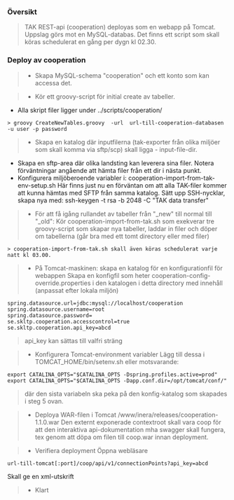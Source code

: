 ### Översikt

> TAK REST-api (cooperation) deployas som en webapp på Tomcat.
> Uppslag görs mot en MySQL-databas.
> Det finns ett script som skall köras schedulerat en gång per dygn kl 02.30.

### Deploy av cooperation

> - Skapa MySQL-schema "cooperation" och ett konto som kan accessa det.

> - Kör ett groovy-script för initial create av tabeller.
  - Alla skript filer ligger under ../scripts/cooperation/
```
> groovy CreateNewTables.groovy  -url  url-till-cooperation-databasen  -u user -p password
```

> - Skapa en katalog där inputfilerna (tak-exporter från olika miljöer som skall komma via sftp/scp) skall ligga - input-file-dir.
  - Skapa en sftp-area där olika landsting kan leverera sina filer.
Notera förväntningar angående att hämta filer från ett dir i nästa punkt.
   - Konfigurera miljöberoende variabler i: cooperation-import-from-tak-env-setup.sh
Här finns just nu en förväntan om att alla TAK-filer kommer att kunna hämtas med SFTP från samma katalog.
Sätt upp SSH-nycklar, skapa nya med: ssh-keygen -t rsa -b 2048 -C "TAK data transfer"

> - För att få igång rullandet av tabeller från "_new"  till normal till "_old": Kör cooperation-import-from-tak.sh som exekverar tre groovy-script som skapar nya tabeller, laddar in filer och döper om tabellerna
(går bra med ett tomt directory eller med filer)
```
> cooperation-import-from-tak.sh skall även köras schedulerat varje natt kl 03.00.
```

> - På Tomcat-maskinen: skapa en katalog för en konfigurationfil för webappen
> Skapa en konfigfil som heter cooperation-config-override.properties i den katalogen i detta directory med innehåll (anpassat efter lokala miljön)
```
spring.datasource.url=jdbc:mysql://localhost/cooperation
spring.datasource.username=root
spring.datasource.password=
se.skltp.cooperation.accesscontrol=true	
se.skltp.cooperation.api_key=abcd
```
> api_key kan sättas till valfri sträng


> - Konfigurera Tomcat-environment variabler
> Lägg till dessa i TOMCAT_HOME/bin/setenv.sh eller motsvarande:
```
export CATALINA_OPTS="$CATALINA_OPTS -Dspring.profiles.active=prod"
export CATALINA_OPTS="$CATALINA_OPTS -Dapp.conf.dir=/opt/tomcat/conf/"
```
> där den sista variabeln ska peka på den konfig-katalog som skapades i steg 5 ovan.

> - Deploya WAR-filen i Tomcat
/www/inera/releases/cooperation-1.1.0.war
> Den externt exponerade contextroot skall vara coop för att den interaktiva api-dokumentation mha swagger skall fungera, tex genom att döpa om filen till coop.war innan deployment.

> - Verifiera deployment
> Öppna webläsare 
```
url-till-tomcat[:port]/coop/api/v1/connectionPoints?api_key=abcd
```
Skall ge en xml-utskrift

> - Klart
